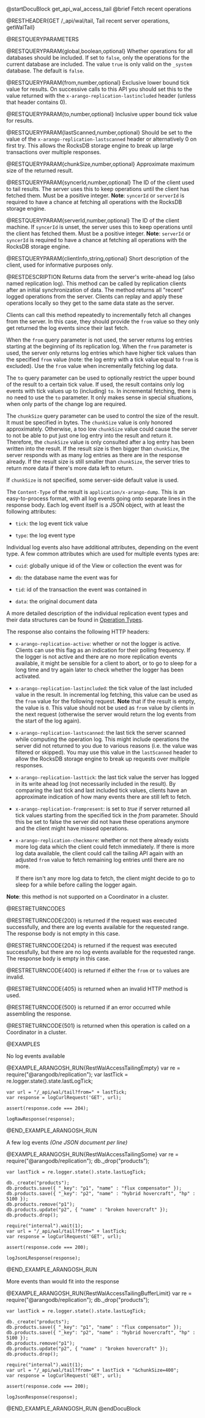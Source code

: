 
@startDocuBlock get_api_wal_access_tail
@brief Fetch recent operations

@RESTHEADER{GET /_api/wal/tail, Tail recent server operations, getWalTail}

@RESTQUERYPARAMETERS

@RESTQUERYPARAM{global,boolean,optional}
Whether operations for all databases should be included. If set to `false`,
only the operations for the current database are included. The value `true` is
only valid on the `_system` database. The default is `false`.

@RESTQUERYPARAM{from,number,optional}
Exclusive lower bound tick value for results. On successive calls
to this API you should set this to the value returned
with the `x-arango-replication-lastincluded` header (unless that header
contains 0).

@RESTQUERYPARAM{to,number,optional}
Inclusive upper bound tick value for results.

@RESTQUERYPARAM{lastScanned,number,optional}
Should be set to the value of the `x-arango-replication-lastscanned` header
or alternatively 0 on first try. This allows the RocksDB storage engine to break up
large transactions over multiple responses.

@RESTQUERYPARAM{chunkSize,number,optional}
Approximate maximum size of the returned result.

@RESTQUERYPARAM{syncerId,number,optional}
The ID of the client used to tail results. The server uses this to
keep operations until the client has fetched them. Must be a positive integer.
**Note**: `syncerId` or `serverId` is required to have a chance at fetching all
operations with the RocksDB storage engine.

@RESTQUERYPARAM{serverId,number,optional}
The ID of the client machine. If `syncerId` is unset, the server uses
this to keep operations until the client has fetched them. Must be a positive
integer.
**Note**: `serverId` or `syncerId` is required to have a chance at fetching all
operations with the RocksDB storage engine.

@RESTQUERYPARAM{clientInfo,string,optional}
Short description of the client, used for informative purposes only.

@RESTDESCRIPTION
Returns data from the server's write-ahead log (also named replication log). This method can be called
by replication clients after an initial synchronization of data. The method
returns all "recent" logged operations from the server. Clients
can replay and apply these operations locally so they get to the same data
state as the server.

Clients can call this method repeatedly to incrementally fetch all changes
from the server. In this case, they should provide the `from` value so
they only get returned the log events since their last fetch.

When the `from` query parameter is not used, the server returns log
entries starting at the beginning of its replication log. When the `from`
parameter is used, the server only returns log entries which have
higher tick values than the specified `from` value (note: the log entry with a
tick value equal to `from` is excluded). Use the `from` value when
incrementally fetching log data.

The `to` query parameter can be used to optionally restrict the upper bound of
the result to a certain tick value. If used, the result contains only log events
with tick values up to (including) `to`. In incremental fetching, there is no
need to use the `to` parameter. It only makes sense in special situations,
when only parts of the change log are required.

The `chunkSize` query parameter can be used to control the size of the result.
It must be specified in bytes. The `chunkSize` value is only honored
approximately. Otherwise, a too low `chunkSize` value could cause the server
to not be able to put just one log entry into the result and return it.
Therefore, the `chunkSize` value is only consulted after a log entry has
been written into the result. If the result size is then bigger than
`chunkSize`, the server responds with as many log entries as there are
in the response already. If the result size is still smaller than `chunkSize`,
the server tries to return more data if there's more data left to return.

If `chunkSize` is not specified, some server-side default value is used.

The `Content-Type` of the result is `application/x-arango-dump`. This is an
easy-to-process format, with all log events going onto separate lines in the
response body. Each log event itself is a JSON object, with at least the
following attributes:

- `tick`: the log event tick value

- `type`: the log event type

Individual log events also have additional attributes, depending on the
event type. A few common attributes which are used for multiple events types
are:

- `cuid`: globally unique id of the View or collection the event was for

- `db`: the database name the event was for

- `tid`: id of the transaction the event was contained in

- `data`: the original document data

A more detailed description of the individual replication event types and their
data structures can be found in [Operation Types](#operation-types).

The response also contains the following HTTP headers:

- `x-arango-replication-active`: whether or not the logger is active. Clients
  can use this flag as an indication for their polling frequency. If the
  logger is not active and there are no more replication events available, it
  might be sensible for a client to abort, or to go to sleep for a long time
  and try again later to check whether the logger has been activated.

- `x-arango-replication-lastincluded`: the tick value of the last included
  value in the result. In incremental log fetching, this value can be used
  as the `from` value for the following request. **Note** that if the result is
  empty, the value is `0`. This value should not be used as `from` value
  by clients in the next request (otherwise the server would return the log
  events from the start of the log again).

- `x-arango-replication-lastscanned`: the last tick the server scanned while
  computing the operation log. This might include operations the server did not
  returned to you due to various reasons (i.e. the value was filtered or skipped).
  You may use this value in the `lastScanned` header to allow the RocksDB storage engine
  to break up requests over multiple responses.

- `x-arango-replication-lasttick`: the last tick value the server has
  logged in its write ahead log (not necessarily included in the result). By comparing the last
  tick and last included tick values, clients have an approximate indication of
  how many events there are still left to fetch.

- `x-arango-replication-frompresent`: is set to _true_ if server returned
  all tick values starting from the specified tick in the _from_ parameter.
  Should this be set to false the server did not have these operations anymore
  and the client might have missed operations.

- `x-arango-replication-checkmore`: whether or not there already exists more
  log data which the client could fetch immediately. If there is more log data
  available, the client could call the tailing API again with an adjusted `from`
  value to fetch remaining log entries until there are no more.

  If there isn't any more log data to fetch, the client might decide to go
  to sleep for a while before calling the logger again.

**Note**: this method is not supported on a Coordinator in a cluster.

@RESTRETURNCODES

@RESTRETURNCODE{200}
is returned if the request was executed successfully, and there are log
events available for the requested range. The response body is not empty
in this case.

@RESTRETURNCODE{204}
is returned if the request was executed successfully, but there are no log
events available for the requested range. The response body is empty
in this case.

@RESTRETURNCODE{400}
is returned if either the `from` or `to` values are invalid.

@RESTRETURNCODE{405}
is returned when an invalid HTTP method is used.

@RESTRETURNCODE{500}
is returned if an error occurred while assembling the response.

@RESTRETURNCODE{501}
is returned when this operation is called on a Coordinator in a cluster.

@EXAMPLES

No log events available

@EXAMPLE_ARANGOSH_RUN{RestWalAccessTailingEmpty}
    var re = require("@arangodb/replication");
    var lastTick = re.logger.state().state.lastLogTick;

    var url = "/_api/wal/tail?from=" + lastTick;
    var response = logCurlRequest('GET', url);

    assert(response.code === 204);

    logRawResponse(response);
@END_EXAMPLE_ARANGOSH_RUN

A few log events *(One JSON document per line)*

@EXAMPLE_ARANGOSH_RUN{RestWalAccessTailingSome}
    var re = require("@arangodb/replication");
    db._drop("products");

    var lastTick = re.logger.state().state.lastLogTick;

    db._create("products");
    db.products.save({ "_key": "p1", "name" : "flux compensator" });
    db.products.save({ "_key": "p2", "name" : "hybrid hovercraft", "hp" : 5100 });
    db.products.remove("p1");
    db.products.update("p2", { "name" : "broken hovercraft" });
    db.products.drop();

    require("internal").wait(1);
    var url = "/_api/wal/tail?from=" + lastTick;
    var response = logCurlRequest('GET', url);

    assert(response.code === 200);

    logJsonLResponse(response);
@END_EXAMPLE_ARANGOSH_RUN

More events than would fit into the response

@EXAMPLE_ARANGOSH_RUN{RestWalAccessTailingBufferLimit}
    var re = require("@arangodb/replication");
    db._drop("products");

    var lastTick = re.logger.state().state.lastLogTick;

    db._create("products");
    db.products.save({ "_key": "p1", "name" : "flux compensator" });
    db.products.save({ "_key": "p2", "name" : "hybrid hovercraft", "hp" : 5100 });
    db.products.remove("p1");
    db.products.update("p2", { "name" : "broken hovercraft" });
    db.products.drop();

    require("internal").wait(1);
    var url = "/_api/wal/tail?from=" + lastTick + "&chunkSize=400";
    var response = logCurlRequest('GET', url);

    assert(response.code === 200);

    logJsonResponse(response);
@END_EXAMPLE_ARANGOSH_RUN
@endDocuBlock

